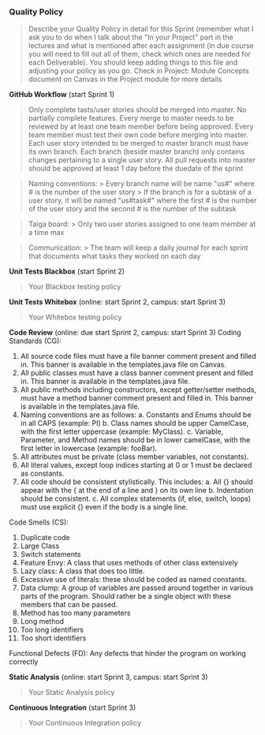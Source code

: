 ### Quality Policy
> Describe your Quality Policy in detail for this Sprint (remember what I ask you to do when I talk about the "In your Project" part in the lectures and what is mentioned after each assignment (in due course you will need to fill out all of them, check which ones are needed for each Deliverable). You should keep adding things to this file and adjusting your policy as you go.
> Check in Project: Module Concepts document on Canvas in the Project module for more details 

**GitHub Workflow** (start Sprint 1)
  > Only complete tasts/user stories should be merged into master. No partially complete features.
  > Every merge to master needs to be reviewed by at least one team member before being approved. 
  > Every team member must test their own code before merging into master.
  > Each user story intended to be merged to master branch must have its own branch. Each branch (beside master branch) only contains changes pertaining to a single user story.
  > All pull requests into master should be approved at least 1 day before the duedate of the sprint 
  
  > Naming conventions:
    > Every branch name will be name "us#" where # is the number of the user story
      > If the branch is for a subtask of a user story, it will be named "us#task#" where the first # is the number of the user story and the second # is the number of       the subtask
  
  > Taiga board:
    > Only two user stories assigned to one team member at a time max
    
  > Communication:
    > The team will keep a daily journal for each sprint that documents what tasks they worked on each day

**Unit Tests Blackbox** (start Sprint 2)
  > Your Blackbox testing policy 

 **Unit Tests Whitebox** (online: start Sprint 2, campus: start Sprint 3)
  > Your Whitebox testing policy 

**Code Review** (online: due start Sprint 2, campus: start Sprint 3)
Coding Standards (CG):
1.   All source code files must have a file banner comment present and filled in. This banner is available in the templates.java file on Canvas.
2.   All public classes must have a class banner comment present and filled in. This banner is available in the templates.java file.
3.   All public methods including constructors, except getter/setter methods, must have a method banner comment present and filled in. This banner is available in the templates.java file.
4.   Naming conventions are as follows:
a.   Constants and Enums should be in all CAPS (example: PI)
b.   Class names should be upper CamelCase, with the first letter uppercase (example: MyClass).
c.    Variable, Parameter, and Method names should be in lower camelCase, with the first letter in lowercase (example: fooBar).
5.   All attributes must be private (class member variables, not constants).
6.   All literal values, except loop indices starting at 0 or 1 must be declared as constants.
7.   All code should be consistent stylistically. This includes:
a.   All {} should appear with the { at the end of a line and } on its own line
b.   Indentation should be consistent.
c.    All complex statements (if, else, switch, loops) must use explicit {} even if the body is a single line.

Code Smells (CS):
1.   Duplicate code
2.   Large Class
3.   Switch statements
4.   Feature Envy: A class that uses methods of other class extensively
5.   Lazy class: A class that does too little.
6.   Excessive use of literals: these should be coded as named constants.
7.   Data clump: A group of variables are passed around together in various parts of the program. Should rather be a single object with these members that can be passed.
8.   Method has too many parameters
9.   Long method
10. Too long identifiers
11. Too short identifiers
   
Functional Defects (FD):
Any defects that hinder the program on working correctly

**Static Analysis**  (online: start Sprint 3, campus: start Sprint 3)
  > Your Static Analysis policy   

**Continuous Integration**  (start Sprint 3)
  > Your Continuous Integration policy

